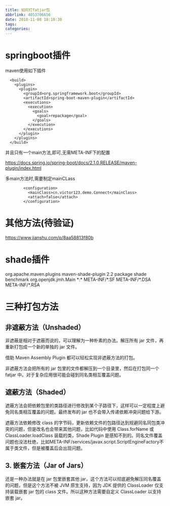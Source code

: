 ```yaml
---
title: 如何打fatjar包
abbrlink: 4053706656
date: 2018-11-08 18:10:38
tags:
categories:
---
```

# springboot插件
maven使用如下插件
```
  <build>
    <plugins>
      <plugin>
        <groupId>org.springframework.boot</groupId>
        <artifactId>spring-boot-maven-plugin</artifactId>
        <executions>
          <execution>
            <goals>
              <goal>repackage</goal>
            </goals>
          </execution>
        </executions>
      </plugin>
    </plugins>
  </build>
```

并且只有一个main方法,即可,无需META-INF下的配置

https://docs.spring.io/spring-boot/docs/2.1.0.RELEASE/maven-plugin/index.html

多main方法时,需要制定mainCLass
```
        <configuration>
          <mainClass>cn.victor123.demo.Connect</mainClass>
          <attach>false</attach>
        </configuration>
```

# 其他方法(待验证)
https://www.jianshu.com/p/8aa58813f80b


# shade插件
<plugin>
    <groupId>org.apache.maven.plugins</groupId>
    <artifactId>maven-shade-plugin</artifactId>
    <version>2.2</version>
    <executions>
        <execution>
            <phase>package</phase>
            <goals>
                <goal>shade</goal>
            </goals>
            <configuration>
                <finalName>benchmark</finalName>
                <transformers>
                    <transformer
                    implementation="org.apache.maven.plugins.shade.resource.ManifestResourceTransformer">
                    <mainClass>org.openjdk.jmh.Main</mainClass>
                    </transformer>
                </transformers>
                <filters>
                    <filter>
                        <artifact>*:*</artifact>
                        <excludes>
                            <exclude>META-INF/*.SF</exclude>
                            <exclude>META-INF/*.DSA</exclude>
                            <exclude>META-INF/*.RSA</exclude>
                        </excludes>
                    </filter>
                </filters>
            </configuration>
        </execution>
    </executions>
</plugin>

# 三种打包方法
## 非遮蔽方法（Unshaded）
非遮蔽是相对于遮蔽而说的，可以理解为一种朴素的办法。解压所有 jar 文件，再重新打包成一个新的单独的 jar 文件。

借助 Maven Assembly Plugin 都可以轻松实现非遮蔽方法的打包。

非遮蔽方法会把所有的 jar 包里的文件都解压到一个目录里，然后在打包同一个 fatjar 中。对于复杂应用很可能会碰到同名类相互覆盖问题。

## 遮蔽方法（Shaded）
遮蔽方法会把依赖包里的类路径进行修改到某个子路径下，这样可以一定程度上避免同名类相互覆盖的问题。最终发布的 jar 也不会带入传递依赖冲突问题给下游。

遮蔽方法依赖修改 class 的字节码，更新依赖文件的包路径达到规避同名同包类冲突的问题，但是改名也会带来其他问题，比如代码中使用 Class.forName 或 ClassLoader.loadClass 装载的类，Shade Plugin 是感知不到的。同名文件覆盖问题也没法杜绝，比如META-INF/services/javax.script.ScriptEngineFactory不属于类文件，但是被覆盖后会出现问题。


## 3. 嵌套方法（Jar of Jars）
还是一种办法就是在 jar 包里嵌套其他 jar，这个方法可以彻底避免解压同名覆盖的问题，但是这个方法不被 JVM 原生支持，因为 JDK 提供的 ClassLoader 仅支持装载嵌套 jar 包的 class 文件。所以这种方法需要自定义 ClassLoader 以支持嵌套 jar。



